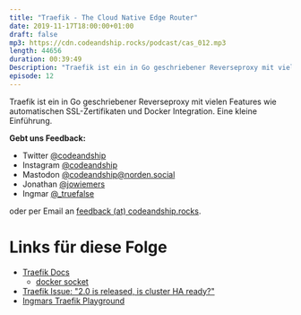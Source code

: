 ```yaml
---
title: "Traefik - The Cloud Native Edge Router"
date: 2019-11-17T18:00:00+01:00
draft: false
mp3: https://cdn.codeandship.rocks/podcast/cas_012.mp3
length: 44656
duration: 00:39:49
Description: "Traefik ist ein in Go geschriebener Reverseproxy mit vielen Features wie automatischen SSL-Zertifikaten und Docker Integration. Eine kleine Einführung."
episode: 12
---
```


Traefik ist ein in Go geschriebener Reverseproxy mit vielen Features wie automatischen SSL-Zertifikaten und Docker Integration. Eine kleine Einführung.

**Gebt uns Feedback:**

- Twitter [@codeandship][1]
- Instagram [@codeandship][6]
- Mastodon [@codeandship@norden.social][5]
- Jonathan [@jowiemers][2]
- Ingmar [@_truefalse][3]
 
oder per Email an [feedback (at) codeandship.rocks][4].

[1]: https://twitter.com/codeandship
[2]: https://twitter.com/jowiemers
[3]: https://twitter.com/_truefalse
[4]: mailto:feedback@codeandship.rocks
[5]: https://norden.social/users/codeandship
[6]: https://www.instagram.com/codeandship/

# Links für diese Folge

- [Traefik Docs](https://docs.traefik.io/)
    - [docker socket](https://docs.traefik.io/providers/docker/#endpoint)
- [Traefik Issue: "2.0 is released, is cluster HA ready?"](https://github.com/containous/traefik/issues/5426#issuecomment-533598163)
- [Ingmars Traefik Playground](https://github.com/codeandship/traefik-playground)
